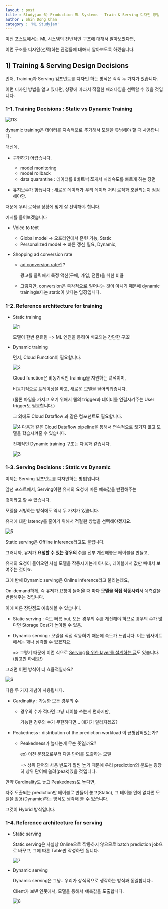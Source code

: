 ```yaml
---
layout : post
title : Studyjam 6) Production ML Systems - Train & Serving 디자인 방법
author : Shin Dong Chan
category : 'ML Studyjam'
---
```


이전 포스트에서는 ML 시스템의 전반적인 구조에 대해서 알아보았다면,

이런 구조를 디자인(선택)하는 관점들에 대해서 알아보도록 하겠습니다.

## 1) Training & Serving Design Decisions

먼저, Training과 Serving 컴포넌트를 디자인 하는 방식은 각각 두 가지가 있습니다.

이런 디자인 방법을 알고 있다면, 상황에 따라서 적절한 패러다임을 선택할 수 있을 것입니다.

### 1-1. Training Decisions : Static vs Dynamic Training

![113](https://user-images.githubusercontent.com/37765338/60166191-a463b100-983b-11e9-8978-53b98086dd94.png)

dynamic training은 데이터를 지속적으로 추가해서 모델을 튜닝해야 할 때 사용합니다.

대신에,

* 구현하기 어렵습니다.
  * model monitoring
  * model rollback
  * data quarantine : 데이터를 8비트씩 쪼개서 처리속도를 빠르게 하는 장면

* 유지보수가 힘듭니다 : 새로운 데이터가 우리 데이터 처리 로직과 호환되는지 점검해야함.

때문에 우리 로직을 상황에 맞게 잘 선택해야 합니다.

예시를 들어보겠습니다

* Voice to text

  * Global model -> 오프라인에서 훈련 가능, Static
  * Personalized model -> 빠른 갱신 필요, Dynamic,

* Shopping ad conversion rate

  * [ad conversion rate](https://theonlineadvertisingguide.com/glossary/conversion-rate/)란?

    광고를 클릭해서 특정 액션(구매, 가입, 전환)을 취한 비율

  * 그렇지만, conversion은 즉각적으로 일어나는 것이 아니기 때문에 dynamic training보다는 static이 낫다는 입장입니다.

  

### 1-2.  Reference architecture for training

* Static training

  ![1](https://user-images.githubusercontent.com/37765338/60384329-42af7b00-9ab7-11e9-9001-c901e94cb11b.png)

  모델이 한번 훈련됨 => ML 엔진을 통하여 배포되는 간단한 구조!

* Dynamic training

  먼저, Cloud Function이 필요합니다.

  ![2](https://user-images.githubusercontent.com/37765338/60384330-42af7b00-9ab7-11e9-9131-004514978624.png)

  Cloud function은 비동기적인 training을 지원하는 녀석이며,

  비동기적으로 트레이닝을 하고, 새로운 모델을 덮어씌워줍니다.

  (물론 파일을 가지고 오기 위해서 웹의 trigger과 데이터를 연결시켜주는 User trigger도 필요합니다.)

  그 외에도 Cloud Dataflow 과 같은 컴포넌트도 필요합니다.

  ![4](https://user-images.githubusercontent.com/37765338/60384333-44793e80-9ab7-11e9-9bae-dc2ff4095761.png)
  다음과 같은 Cloud Dataflow pipeline을 통해서 연속적으로 끊기지 않고 모델을 학습시켜줄 수 있습니다.

  전체적인 Dynamic training 구조는 다음과 같습니다.

  ![3](https://user-images.githubusercontent.com/37765338/60384332-43481180-9ab7-11e9-84fd-d461c680783e.png)



### 1-3. Serving Decisions : Static vs Dynamic

이제는 Serving 컴포넌트를 디자인하는 방법입니다.

앞선 포스트에서, Serving이란 유저의 요청에 따른 예측값을 반환해주는

것이라고 할 수 있습니다.



모델을 서빙하는 방식에도 역시 두 가지가 있습니다.

유저에 대한 latency를 줄이기 위해서 적절한 방법을 선택해야겠지요.

![5](https://user-images.githubusercontent.com/37765338/60384334-4511d500-9ab7-11e9-8420-720496738c2b.png)

Static serving은 Offline inference라고도 불립니다.

그러니까, 유저가 **요청할 수 있는 경우의 수**를 전부 계산해놓은 테이블을 만들고,

유저의 요청이 들어오면 사실 모델을 작동시키는게 아니라, 테이블에서 값만 빼내서 보여주는 것이죠.

그에 반해 Dynamic serving은 Online inference라고 불리는데요,

On-demand하게, 즉 유저가 요청이 들어올 때 마다 **모델을 직접 작동시켜**서 예측값을 반환해주는 것입니다.



이에 따른 장단점도 예측해볼 수 있습니다.

* Static serving : 속도 빠름 but, 모든 경우의 수를 계산해야 하므로 경우의 수가 많다면 Storage Cost가 높아질 수 있음.

* Dynamic serving : 모델을 직접 작동하기 때문에 속도가 느립니다. 이는 웹사이트에서는 꽤나 심각할 수 있겠지요.

  => 그렇기 때문에 이런 식으로 [Serving을 위한 layer를 설계하는 글](http://hoondongkim.blogspot.com/2017/12/deep-learning-inference-serving.html)도 있습니다. (참고만 하세요!)



그러면 어떤 방식이 더 효율적일까요?

![6](https://user-images.githubusercontent.com/37765338/60384335-46430200-9ab7-11e9-96be-caf4bb9ea253.png)

다음 두 가지 개념이 사용됩니다.

* Cardinality : 가능한 모든 경우의 수

  * 경우의 수가 적다면 그냥 테이블 쓰는게 편하지만,

    가능한 경우의 수가 무한하다면... 얘기가 달라지겠죠?

* Peakedness : distribution of the prediction workload 이 균형잡혀있는가?

  * Peakedness가 높다는게 무슨 뜻일까요?

    ex) 이전 문장으로부터 다음 단어를 도출하는 모델

    => 상위 단어의 사용 빈도가 훨씬 높기 때문에 우리 prediction의 분포는 굉장히 상위 단어에 쏠려(peak)있을 것입니다. 



만약 Cardinality도 높고 Peakedness도 높다면,

자주 도출되는 prediction만 테이블로 만들어 놓고(Static), 그 테이블 안에 없다면 모델을 활용(Dynamic)하는 방식도 생각해 볼 수 있습니다.

그것이 Hybrid 방식입니다.



### 1-4.  Reference architecture for serving

* Static serving

  Static serving은 사실상 Online으로 작동하지 않으므로 batch prediction job으로 바꾸고, 그에 따른 Table만 작성하면 됩니다.

  ![7](https://user-images.githubusercontent.com/37765338/60384336-480cc580-9ab7-11e9-845c-593d42ce5e75.png)

* Dynamic serving

  Dynamic serving은 그냥.. 우리가 상식적으로 생각하는 방식과 동일합니다.. 

  Client가 보낸 인풋에서, 모델을 통해서 예측값을 도출합니다.

  ![8](https://user-images.githubusercontent.com/37765338/60384337-480cc580-9ab7-11e9-8429-2ebb9e5c51c6.png)

